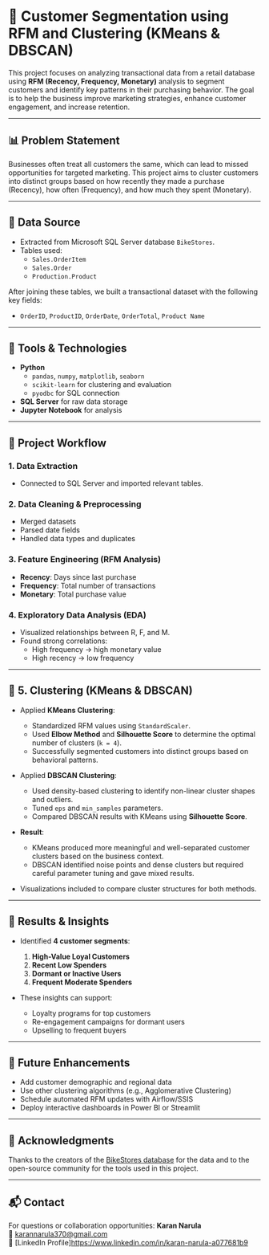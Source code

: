 # 🛒 Customer Segmentation using RFM and Clustering (KMeans & DBSCAN)

This project focuses on analyzing transactional data from a retail database using **RFM (Recency, Frequency, Monetary)** analysis to segment customers and identify key patterns in their purchasing behavior. The goal is to help the business improve marketing strategies, enhance customer engagement, and increase retention.

---

## 📊 Problem Statement

Businesses often treat all customers the same, which can lead to missed opportunities for targeted marketing. This project aims to cluster customers into distinct groups based on how recently they made a purchase (Recency), how often (Frequency), and how much they spent (Monetary).

---

## 📂 Data Source

- Extracted from Microsoft SQL Server database `BikeStores`.
- Tables used:
  - `Sales.OrderItem`
  - `Sales.Order`
  - `Production.Product`

After joining these tables, we built a transactional dataset with the following key fields:
- `OrderID`, `ProductID`, `OrderDate`, `OrderTotal`, `Product Name`

---

## 🔧 Tools & Technologies

- **Python**
  - `pandas`, `numpy`, `matplotlib`, `seaborn`
  - `scikit-learn` for clustering and evaluation
  - `pyodbc` for SQL connection
- **SQL Server** for raw data storage
- **Jupyter Notebook** for analysis

---
## 🧠 Project Workflow

### 1. Data Extraction
- Connected to SQL Server and imported relevant tables.

### 2. Data Cleaning & Preprocessing
- Merged datasets
- Parsed date fields
- Handled data types and duplicates

### 3. Feature Engineering (RFM Analysis)
- **Recency**: Days since last purchase
- **Frequency**: Total number of transactions
- **Monetary**: Total purchase value

### 4. Exploratory Data Analysis (EDA)
- Visualized relationships between R, F, and M.
- Found strong correlations:
  - High frequency → high monetary value
  - High recency → low frequency

---

## 🔁 5. Clustering (KMeans & DBSCAN)

- Applied **KMeans Clustering**:
  - Standardized RFM values using `StandardScaler`.
  - Used **Elbow Method** and **Silhouette Score** to determine the optimal number of clusters (`k = 4`).
  - Successfully segmented customers into distinct groups based on behavioral patterns.

- Applied **DBSCAN Clustering**:
  - Used density-based clustering to identify non-linear cluster shapes and outliers.
  - Tuned `eps` and `min_samples` parameters.
  - Compared DBSCAN results with KMeans using **Silhouette Score**.

- **Result**: 
  - KMeans produced more meaningful and well-separated customer clusters based on the business context.
  - DBSCAN identified noise points and dense clusters but required careful parameter tuning and gave mixed results.

- Visualizations included to compare cluster structures for both methods.

---


## 📌 Results & Insights

- Identified **4 customer segments**:
  1. **High-Value Loyal Customers**
  2. **Recent Low Spenders**
  3. **Dormant or Inactive Users**
  4. **Frequent Moderate Spenders**

- These insights can support:
  - Loyalty programs for top customers
  - Re-engagement campaigns for dormant users
  - Upselling to frequent buyers

---
## 🔮 Future Enhancements

- Add customer demographic and regional data
- Use other clustering algorithms (e.g., Agglomerative Clustering)
- Schedule automated RFM updates with Airflow/SSIS
- Deploy interactive dashboards in Power BI or Streamlit

---

## 🙌 Acknowledgments

Thanks to the creators of the [BikeStores database](https://www.sqlservertutorial.net/sql-server-sample-database/) for the data and to the open-source community for the tools used in this project.

---

## 📬 Contact

For questions or collaboration opportunities:
**Karan Narula**  
📧 karannarula370@gmail.com   
📍 [LinkedIn Profile]https://www.linkedin.com/in/karan-narula-a077681b9



